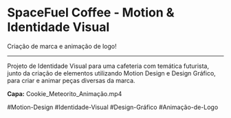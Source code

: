 # SpaceFuel Coffee - Motion & Identidade Visual

Criação de marca e animação de logo!

---

Projeto de Identidade Visual para uma cafeteria com temática futurista, junto da criação de elementos utilizando Motion Design e Design Gráfico, para criar e animar peças diversas da marca.

**Capa:** Cookie_Meteorito_Animação.mp4

#Motion-Design #Identidade-Visual #Design-Gráfico #Animação-de-Logo
